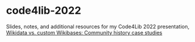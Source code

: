 # code4lib-2022

Slides, notes, and additional resources for my Code4Lib 2022 presentation, [Wikidata vs. custom Wikibases: Community history case studies](https://2022.code4lib.org/talks/Wikidata-vs-custom-Wikibases-Community-history-case-studies)